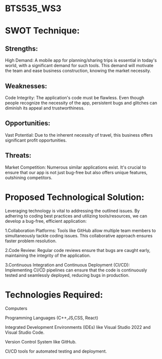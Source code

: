 # BTS535_WS3


# SWOT Technique:

## Strengths:

High Demand: A mobile app for planning/sharing trips is essential in today's world, with a significant demand for such tools. This demand will motivate the team and ease business construction, knowing the market necessity.
## Weaknesses:

Code Integrity: The application's code must be flawless. Even though people recognize the necessity of the app, persistent bugs and glitches can diminish its appeal and trustworthiness.
## Opportunities:

Vast Potential: Due to the inherent necessity of travel, this business offers significant profit opportunities.
## Threats:

Market Competition: Numerous similar applications exist. It's crucial to ensure that our app is not just bug-free but also offers unique features, outshining competitors.

# Proposed Technological Solution:
Leveraging technology is vital to addressing the outlined issues. By adhering to coding best practices and utilizing tools/resources, we can develop a bug-free, efficient application:

1.Collaboration Platforms: Tools like GitHub allow multiple team members to simultaneously tackle coding issues. This collaborative approach ensures faster problem resolution.

2.Code Review: Regular code reviews ensure that bugs are caught early, maintaining the integrity of the application.

3.Continuous Integration and Continuous Deployment (CI/CD): Implementing CI/CD pipelines can ensure that the code is continuously tested and seamlessly deployed, reducing bugs in production.


# Technologies Required:

Computers

Programming Languages (C++,JS,CSS, React)

Integrated Development Environments (IDEs) like Visual Studio 2022 and Visual Studio Code.

Version Control System like GitHub.

CI/CD tools for automated testing and deployment.

